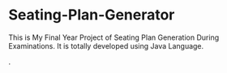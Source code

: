 # Seating-Plan-Generator

This is My Final Year Project of Seating Plan Generation During Examinations. It is totally developed using Java Language.





























































.






































